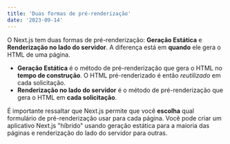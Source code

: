 ```yaml
---
title: 'Duas formas de pré-renderização'
date: '2023-09-14'
---
```


O Next.js tem duas formas de pré-renderização: **Geração Estática** e **Renderização no lado do servidor**. A diferença está em **quando** ele gera o HTML de uma página.

- **Geração Estática** é o método de pré-renderização que gera o HTML no **tempo de construção**. O HTML pré-renderizado é então _reutilizado_ em cada solicitação.
- **Renderização no lado do servidor** é o método de pré-renderização que gera o HTML em **cada solicitação**.

É importante ressaltar que Next.js permite que você **escolha** qual formulário de pré-renderização usar para cada página. Você pode criar um aplicativo Next.js "híbrido" usando geração estática para a maioria das páginas e renderização do lado do servidor para outras.